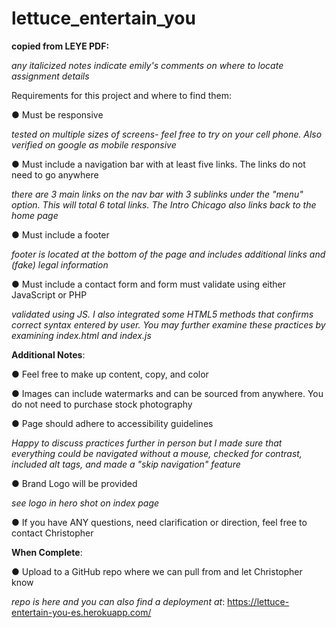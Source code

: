 # lettuce_entertain_you

**copied from LEYE PDF:**

_any italicized notes indicate emily's comments on where to locate assignment details_

Requirements for this project and where to find them:

● Must be responsive

_tested on multiple sizes of screens- feel free to try on your cell phone. Also verified on google as mobile responsive_

● Must include a navigation bar with at least five links. The links do not need to go anywhere

_there are 3 main links on the nav bar with 3 sublinks under the "menu" option. This will total 6 total links. The Intro Chicago also links back to the home page_

● Must include a footer

_footer is located at the bottom of the page and includes additional links and (fake) legal information_

● Must include a contact form and form must validate using either JavaScript or PHP

_validated using JS. I also integrated some HTML5 methods that confirms correct syntax entered by user. You may further examine these practices by examining index.html and index.js_

**Additional Notes**:

● Feel free to make up content, copy, and color

● Images can include watermarks and can be sourced from anywhere. You do not need to purchase stock photography

● Page should adhere to accessibility guidelines

_Happy to discuss practices further in person but I made sure that everything could be navigated without a mouse, checked for contrast, included alt tags, and made a "skip navigation" feature_

● Brand Logo will be provided

_see logo in hero shot on index page_

● If you have ANY questions, need clarification or direction, feel free to contact Christopher

**When Complete**:

● Upload to a GitHub repo where we can pull from and let Christopher know

_repo is here and you can also find a deployment at_: https://lettuce-entertain-you-es.herokuapp.com/
